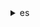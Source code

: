 <details>

<summary>
es
</summary>

- <details><summary>accept-inbound-cross-cluster-search-connection</summary>

  * --cross-cluster-search-connection-id
  * --cli-input-json
  * --cli-input-yaml
  * --generate-cli-skeleton


- <details><summary>add-tags</summary>

  * --arn
  * --tag-list
  * --cli-input-json
  * --cli-input-yaml
  * --generate-cli-skeleton


- <details><summary>associate-package</summary>

  * --package-id
  * --domain-name
  * --cli-input-json
  * --cli-input-yaml
  * --generate-cli-skeleton


- <details><summary>cancel-elasticsearch-service-software-update</summary>

  * --domain-name
  * --cli-input-json
  * --cli-input-yaml
  * --generate-cli-skeleton


- <details><summary>create-elasticsearch-domain</summary>

  * --domain-name
  * --elasticsearch-version
  * --elasticsearch-cluster-config
  * --ebs-options
  * --access-policies
  * --snapshot-options
  * --vpc-options
  * --cognito-options
  * --encryption-at-rest-options
  * --node-to-node-encryption-options
  * --advanced-options
  * --log-publishing-options
  * --domain-endpoint-options
  * --advanced-security-options
  * --auto-tune-options
  * --tag-list
  * --cli-input-json
  * --cli-input-yaml
  * --generate-cli-skeleton


- <details><summary>create-outbound-cross-cluster-search-connection</summary>

  * --source-domain-info
  * --destination-domain-info
  * --connection-alias
  * --cli-input-json
  * --cli-input-yaml
  * --generate-cli-skeleton


- <details><summary>create-package</summary>

  * --package-name
  * --package-type
  * --package-description
  * --package-source
  * --cli-input-json
  * --cli-input-yaml
  * --generate-cli-skeleton


- <details><summary>delete-elasticsearch-domain</summary>

  * --domain-name
  * --cli-input-json
  * --cli-input-yaml
  * --generate-cli-skeleton


- <details><summary>delete-elasticsearch-service-role</summary>

  * --cli-input-json
  * --cli-input-yaml
  * --generate-cli-skeleton


- <details><summary>delete-inbound-cross-cluster-search-connection</summary>

  * --cross-cluster-search-connection-id
  * --cli-input-json
  * --cli-input-yaml
  * --generate-cli-skeleton


- <details><summary>delete-outbound-cross-cluster-search-connection</summary>

  * --cross-cluster-search-connection-id
  * --cli-input-json
  * --cli-input-yaml
  * --generate-cli-skeleton


- <details><summary>delete-package</summary>

  * --package-id
  * --cli-input-json
  * --cli-input-yaml
  * --generate-cli-skeleton


- <details><summary>describe-domain-auto-tunes</summary>

  * --domain-name
  * --max-results
  * --next-token
  * --cli-input-json
  * --cli-input-yaml
  * --generate-cli-skeleton


- <details><summary>describe-elasticsearch-domain</summary>

  * --domain-name
  * --cli-input-json
  * --cli-input-yaml
  * --generate-cli-skeleton


- <details><summary>describe-elasticsearch-domain-config</summary>

  * --domain-name
  * --cli-input-json
  * --cli-input-yaml
  * --generate-cli-skeleton


- <details><summary>describe-elasticsearch-domains</summary>

  * --domain-names
  * --cli-input-json
  * --cli-input-yaml
  * --generate-cli-skeleton


- <details><summary>describe-elasticsearch-instance-type-limits</summary>

  * --domain-name
  * --instance-type
  * --elasticsearch-version
  * --cli-input-json
  * --cli-input-yaml
  * --generate-cli-skeleton


- <details><summary>describe-inbound-cross-cluster-search-connections</summary>

  * --filters
  * --max-results
  * --next-token
  * --cli-input-json
  * --cli-input-yaml
  * --generate-cli-skeleton


- <details><summary>describe-outbound-cross-cluster-search-connections</summary>

  * --filters
  * --max-results
  * --next-token
  * --cli-input-json
  * --cli-input-yaml
  * --generate-cli-skeleton


- <details><summary>describe-packages</summary>

  * --filters
  * --max-results
  * --next-token
  * --cli-input-json
  * --cli-input-yaml
  * --generate-cli-skeleton


- <details><summary>describe-reserved-elasticsearch-instance-offerings</summary>

  * --reserved-elasticsearch-instance-offering-id
  * --cli-input-json
  * --cli-input-yaml
  * --starting-token
  * --page-size
  * --max-items
  * --generate-cli-skeleton


- <details><summary>describe-reserved-elasticsearch-instances</summary>

  * --reserved-elasticsearch-instance-id
  * --cli-input-json
  * --cli-input-yaml
  * --starting-token
  * --page-size
  * --max-items
  * --generate-cli-skeleton


- <details><summary>dissociate-package</summary>

  * --package-id
  * --domain-name
  * --cli-input-json
  * --cli-input-yaml
  * --generate-cli-skeleton


- <details><summary>get-compatible-elasticsearch-versions</summary>

  * --domain-name
  * --cli-input-json
  * --cli-input-yaml
  * --generate-cli-skeleton


- <details><summary>get-package-version-history</summary>

  * --package-id
  * --max-results
  * --next-token
  * --cli-input-json
  * --cli-input-yaml
  * --generate-cli-skeleton


- <details><summary>get-upgrade-history</summary>

  * --domain-name
  * --cli-input-json
  * --cli-input-yaml
  * --starting-token
  * --page-size
  * --max-items
  * --generate-cli-skeleton


- <details><summary>get-upgrade-status</summary>

  * --domain-name
  * --cli-input-json
  * --cli-input-yaml
  * --generate-cli-skeleton


- <details><summary>help</summary>

  * 


- <details><summary>list-domain-names</summary>

  * --cli-input-json
  * --cli-input-yaml
  * --generate-cli-skeleton


- <details><summary>list-domains-for-package</summary>

  * --package-id
  * --max-results
  * --next-token
  * --cli-input-json
  * --cli-input-yaml
  * --generate-cli-skeleton


- <details><summary>list-elasticsearch-instance-types</summary>

  * --elasticsearch-version
  * --domain-name
  * --cli-input-json
  * --cli-input-yaml
  * --starting-token
  * --page-size
  * --max-items
  * --generate-cli-skeleton


- <details><summary>list-elasticsearch-versions</summary>

  * --cli-input-json
  * --cli-input-yaml
  * --starting-token
  * --page-size
  * --max-items
  * --generate-cli-skeleton


- <details><summary>list-packages-for-domain</summary>

  * --domain-name
  * --max-results
  * --next-token
  * --cli-input-json
  * --cli-input-yaml
  * --generate-cli-skeleton


- <details><summary>list-tags</summary>

  * --arn
  * --cli-input-json
  * --cli-input-yaml
  * --generate-cli-skeleton


- <details><summary>purchase-reserved-elasticsearch-instance-offering</summary>

  * --reserved-elasticsearch-instance-offering-id
  * --reservation-name
  * --instance-count
  * --cli-input-json
  * --cli-input-yaml
  * --generate-cli-skeleton


- <details><summary>reject-inbound-cross-cluster-search-connection</summary>

  * --cross-cluster-search-connection-id
  * --cli-input-json
  * --cli-input-yaml
  * --generate-cli-skeleton


- <details><summary>remove-tags</summary>

  * --arn
  * --tag-keys
  * --cli-input-json
  * --cli-input-yaml
  * --generate-cli-skeleton


- <details><summary>start-elasticsearch-service-software-update</summary>

  * --domain-name
  * --cli-input-json
  * --cli-input-yaml
  * --generate-cli-skeleton


- <details><summary>update-elasticsearch-domain-config</summary>

  * --domain-name
  * --elasticsearch-cluster-config
  * --ebs-options
  * --snapshot-options
  * --vpc-options
  * --cognito-options
  * --advanced-options
  * --access-policies
  * --log-publishing-options
  * --domain-endpoint-options
  * --advanced-security-options
  * --node-to-node-encryption-options
  * --encryption-at-rest-options
  * --auto-tune-options
  * --cli-input-json
  * --cli-input-yaml
  * --generate-cli-skeleton


- <details><summary>update-package</summary>

  * --package-id
  * --package-source
  * --package-description
  * --commit-message
  * --cli-input-json
  * --cli-input-yaml
  * --generate-cli-skeleton


- <details><summary>upgrade-elasticsearch-domain</summary>

  * --domain-name
  * --target-version
  * --perform-check-only
  * --no-perform-check-only
  * --cli-input-json
  * --cli-input-yaml
  * --generate-cli-skeleton


</details>

